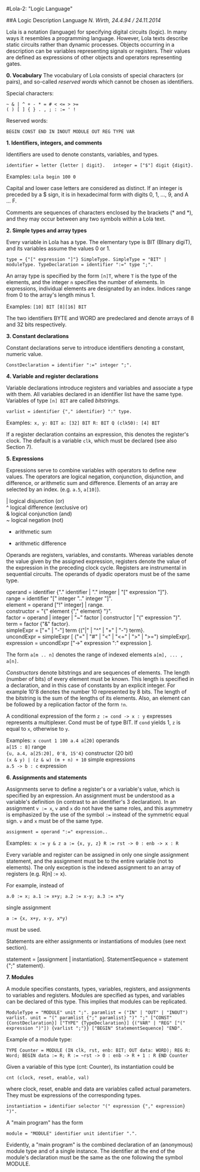 #Lola-2: "Logic Language"
  

##A Logic Description Language
_N. Wirth, 24.4.94 / 24.11.2014_


Lola is a notation (language) for specifying digital circuits (logic). In many ways it resembles a
programming language. However, Lola texts describe static circuits rather than dynamic processes.
Objects occurring in a description can be variables representing signals or registers. Their values
are defined as expressions of other objects and operators representing gates.

**0. Vocabulary**
The vocabulary of Lola consists of special characters (or pairs), and so-called _reserved words_ which cannot be chosen as identifiers.

Special characters:

`~ & | ^ + - * = # < <= > >=`  
`( ) [ ] { } . , ; : := ' !`

Reserved words:

``BEGIN CONST END IN INOUT MODULE OUT REG TYPE VAR``

**1. Identifiers, integers, and comments**

Identifiers are used to denote constants, variables, and types.

``identifier = letter {letter | digit}.  
integer = ["$"] digit {digit}.``  

Examples: `Lola begin 100 0`

Capital and lower case letters are considered as distinct. If an integer is preceded by a $ sign, it is in hexadecimal form with digits 0, 1, ..., 9, and A ... F.

Comments are sequences of characters enclosed by the brackets (* and *), and they may occur
between any two symbols within a Lola text.

**2. Simple types and array types**  

Every variable in Lola has a type. The elementary type is BIT (BInary digiT), and its variables
assume the values 0 or 1.  

``type = {"[" expression "]"} SimpleType.
SimpleType = "BIT" | moduleType.
TypeDeclaration = identifier ":=" type ";".``

An array type is specified by the form ``[n]T``, where ``T`` is the type of the elements, and the integer ``n`` specifies the number of elements. In expressions, individual elements are designated by an index. Indices range from 0 to the array's length minus 1.

Examples: ``[10] BIT [8][16] BIT``  

The two identifiers BYTE and WORD are predeclared and denote arrays of 8 and 32 bits
respectively.

**3. Constant declarations**

Constant declarations serve to introduce identifiers denoting a constant, numeric value.

``ConstDeclaration = identifier ":=" integer ";".``  

**4. Variable and register declarations**

Variable declarations introduce registers and variables and associate a type with them. All variables declared in an identifier list have the same type. Variables of type ``[n] BIT`` are called _bitstrings_.

``varlist = identifier {"," identifier} ":" type.``  

Examples:`` x, y: BIT a: [32] BIT R: BIT Q (clk50): [4] BIT``  

If a register declaration contains an expression, this denotes the register's clock. The default is a variable ``clk``, which must be declared (see also Section 7).

**5. Expressions**

Expressions serve to combine variables with operators to define new values. The operators are
logical negation, conjunction, disjunction, and difference, or arithmetic sum and difference. Elements of an array are selected by an index. (e.g. ``a.5``, ``a[10]``).  

| logical disjunction (or)  
^ logical difference (exclusive or)  
& logical conjunction (and)  
~ logical negation (not)  
+ arithmetic sum  
- arithmetic difference  

Operands are registers, variables, and constants. Whereas variables denote the value given by the
assigned expression, registers denote the value of the expression in the preceding clock cycle. Registers are instrumental in sequential circuits. The operands of dyadic operators must be of the
same type.

operand = identifier {"." identifier | "." integer | "[" expression "]"}.  
range = identifier "[" integer ".." integer "]".  
element = operand ["!" integer] | range.  
constructor = "{" element {"," element} "}".  
factor = operand | integer | "~" factor | constructor | "(" expression ")".  
term = factor {"&" factor}.  
simpleExpr = ["+" | "-"] term {("|" | "^" | "+" | "-") term}.  
uncondExpr = simpleExpr [ ("=" | "#" | "<" | "<=" | ">" | ">=") simpleExpr].  
expression = uncondExpr ["->" expression ":" expression ].  

The form ``a[m .. n]`` denotes the range of indexed elements ``a[m], ... , a[n]``.

_Constructors_ denote bitstrings and are sequences of elements. The length (number of bits) of every
element must be known. This length is specified in a declaration, and in this case of constants by an explicit integer. For example 10'8 denotes the number 10 represented by 8 bits. The length of the
bitstring is the sum of the lengths of its elements. Also, an element can be followed by a replication factor of the form ``!n``.

A conditional expression of the form ``z := cond -> x : y`` expresses represents a multiplexer. Cond
must be of type BIT. If ``cond`` yields 1, ``z`` is equal to ``x``, otherwise to ``y``.

Examples: ``x count 1 100 a.4 a[20]``          operands  
          ``a[15 : 8]``                        range  
          ``{u, a.4, a[25:20], 0'8, 15'4}``    constructor (20 bit)  
          ``(x & y) | (z & w) (m + n) + 10``   simple expressions  
          ``a.5 -> b : c``                     expression  

**6. Assignments and statements**  

Assignments serve to define a register's or a variable's value, which is specified by an expression.
An assignment must be understood as a variable's definition (in contrast to an identifier's 3
declaration). In an assignment ``v := x``, ``v`` and ``x`` do not have the same roles, and this asymmetry is emphasized by the use of the symbol ``:=`` instead of the symmetric equal sign. ``v`` and ``x`` must be of the same type.

``assignment = operand ":=" expression..``  

Examples:`` x := y & z a := {x, y, z} R := rst -> 0 : enb -> x : R`` 

Every variable and register can be assigned in only one single assignment statement, and the
assignment must be to the entire variable (not to elements). The only exception is the indexed assignment to an array of registers (e.g. R[n] := x).

For example, instead of

``a.0 := x; a.1 := x+y; a.2 := x-y; a.3 := x*y``  

single assignment

``a := {x, x+y, x-y, x*y)``  

must be used.

Statements are either assignments or instantiations of modules (see next section).

statement = [assignment | instantiation].
StatementSequence = statement {";" statement}.

**7. Modules**

A module specifies constants, types, variables, registers, and assignments to variables and
registers. Modules are specified as types, and variables can be declared of this type. This implies
that modules can be replicated.

``ModuleType = "MODULE" unit ";".
paramlist = ("IN" | "OUT" | "INOUT") varlist.
unit = "(" paramlist {";" paramlist} ")" ";"
["CONST" {ConstDeclaration}]
["TYPE" {TypeDeclaration}]
{("VAR" | "REG" ["(" expression ")"]) {varlist ";"}}
["BEGIN" StatementSequence] "END".``  

Example of a module type:

``TYPE Counter = MODULE (IN clk, rst, enb: BIT; OUT data: WORD);
REG R: Word;
BEGIN data := R;
R := ~rst -> 0 : enb -> R + 1 : R
END Counter``  

Given a variable of this type (cnt: Counter), its instantiation could be

``cnt (clock, reset, enable, val)``  

where clock, reset, enable and data are variables called actual parameters. They must be expressions
of the corresponding types.

``instantiation = identifier selector "(" expression {"," expression} ")".``
  
A "main program" has the form

``module = "MODULE" identifier unit identifier ".".``

Evidently, a "main program" is the combined declaration of an (anonymous) module type and of a
single instance. The identifier at the end of the module's declaration must be the same as the one
following the symbol MODULE.